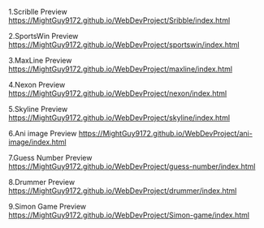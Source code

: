 1.Scriblle Preview
https://MightGuy9172.github.io/WebDevProject/Sribble/index.html

2.SportsWin Preview
https://MightGuy9172.github.io/WebDevProject/sportswin/index.html

3.MaxLine Preview
https://MightGuy9172.github.io/WebDevProject/maxline/index.html

4.Nexon Preview
https://MightGuy9172.github.io/WebDevProject/nexon/index.html

5.Skyline Preview
https://MightGuy9172.github.io/WebDevProject/skyline/index.html

6.Ani image Preview
https://MightGuy9172.github.io/WebDevProject/ani-image/index.html

7.Guess Number Preview
https://MightGuy9172.github.io/WebDevProject/guess-number/index.html

8.Drummer Preview
https://MightGuy9172.github.io/WebDevProject/drummer/index.html

9.Simon Game Preview
https://MightGuy9172.github.io/WebDevProject/Simon-game/index.html